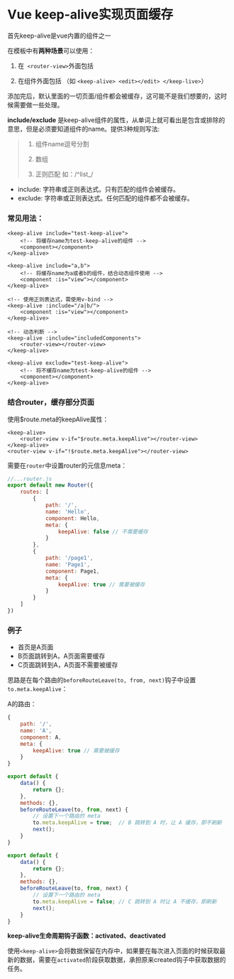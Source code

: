 # Vue keep-alive实现页面缓存

首先keep-alive是vue内置的组件之一

在模板中有**两种场景**可以使用：

1. 在` <router-view>`外面包括

2. 在组件外面包括 （如 `<keep-alive> <edit></edit> </keep-live>`）

添加完后，默认里面的一切页面/组件都会被缓存，这可能不是我们想要的，这时候需要做一些处理。

**include/exclude** 是keep-alive组件的属性，从单词上就可看出是包含或排除的意思，但是必须要知道组件的name。提供3种规则写法:

> 1. 组件name逗号分割
>
> 2. 数组
>
> 3. 正则匹配 如：/^list_/

- include: 字符串或正则表达式。只有匹配的组件会被缓存。
- exclude: 字符串或正则表达式。任何匹配的组件都不会被缓存。

### 常见用法：

```vue
<keep-alive include="test-keep-alive">
    <!-- 将缓存name为test-keep-alive的组件 -->
    <component></component>
</keep-alive>

<keep-alive include="a,b">
    <!-- 将缓存name为a或者b的组件，结合动态组件使用 -->
    <component :is="view"></component>
</keep-alive>

<!-- 使用正则表达式，需使用v-bind -->
<keep-alive :include="/a|b/">
    <component :is="view"></component>
</keep-alive>

<!-- 动态判断 -->
<keep-alive :include="includedComponents">
    <router-view></router-view>
</keep-alive>

<keep-alive exclude="test-keep-alive">
    <!-- 将不缓存name为test-keep-alive的组件 -->
    <component></component>
</keep-alive>
```

### 结合router，缓存部分页面

使用$route.meta的keepAlive属性：

```vue
<keep-alive>
    <router-view v-if="$route.meta.keepAlive"></router-view>
</keep-alive>
<router-view v-if="!$route.meta.keepAlive"></router-view>
```

需要在`router`中设置router的元信息meta：

```javascript
//...router.js
export default new Router({
    routes: [
        {
            path: '/',
            name: 'Hello',
            component: Hello,
            meta: {
                keepAlive: false // 不需要缓存
            }
        },
        {
            path: '/page1',
            name: 'Page1',
            component: Page1,
            meta: {
                keepAlive: true // 需要被缓存
            }
        }
    ]
})
```

### 例子

- 首页是A页面
- B页面跳转到A，A页面需要缓存
- C页面跳转到A，A页面不需要被缓存

思路是在每个路由的`beforeRouteLeave(to, from, next)`钩子中设置`to.meta.keepAlive`：

A的路由：

```javascript
{
    path: '/',
	name: 'A',
	component: A,
	meta: {
		keepAlive: true // 需要被缓存
	}
}

export default {
    data() {
        return {};
    },
    methods: {},
    beforeRouteLeave(to, from, next) {
        // 设置下一个路由的 meta
        to.meta.keepAlive = true;  // B 跳转到 A 时，让 A 缓存，即不刷新
        next();
    }
}

export default {
    data() {
        return {};
    },
    methods: {},
    beforeRouteLeave(to, from, next) {
        // 设置下一个路由的 meta
        to.meta.keepAlive = false; // C 跳转到 A 时让 A 不缓存，即刷新
        next();
    }
}
```

**keep-alive生命周期钩子函数：activated、deactivated**

使用`<keep-alive>`会将数据保留在内存中，如果要在每次进入页面的时候获取最新的数据，需要在`activated`阶段获取数据，承担原来created钩子中获取数据的任务。